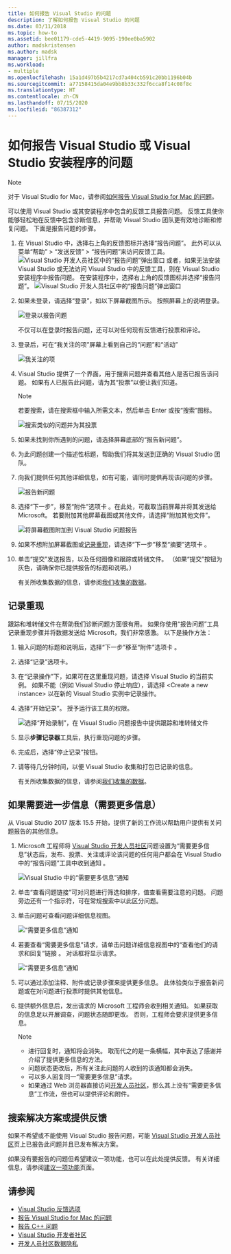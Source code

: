 ```yaml
---
title: 如何报告 Visual Studio 的问题
description: 了解如何报告 Visual Studio 的问题
ms.date: 03/11/2018
ms.topic: how-to
ms.assetid: bee01179-cde5-4419-9095-190ee0ba5902
author: madskristensen
ms.author: madsk
manager: jillfra
ms.workload:
- multiple
ms.openlocfilehash: 15a1d497b5b4217cd7a404cb591c20bb1196b04b
ms.sourcegitcommit: a77158415da04e9bb8b33c332f6cca8f14c08f8c
ms.translationtype: HT
ms.contentlocale: zh-CN
ms.lasthandoff: 07/15/2020
ms.locfileid: "86387312"
---
```

# <a name="how-to-report-a-problem-with-visual-studio-or-visual-studio-installer"></a>如何报告 Visual Studio 或 Visual Studio 安装程序的问题

> [!NOTE]
> 对于 Visual Studio for Mac，请参阅[如何报告 Visual Studio for Mac 的问题](/visualstudio/mac/report-a-problem)。

可以使用 Visual Studio 或其安装程序中包含的反馈工具报告问题。 反馈工具使你能够轻松地在反馈中包含诊断信息，并帮助 Visual Studio 团队更有效地诊断和修复问题。 下面是报告问题的步骤。

1. 在 Visual Studio 中，选择右上角的反馈图标并选择“报告问题”。 此外可以从菜单“帮助” > “发送反馈” > “报告问题”来访问反馈工具。
![Visual Studio 开发人员社区中的“报告问题”弹出窗口](media/vsfeedbackentry.png) 或者，如果无法安装 Visual Studio 或无法访问 Visual Studio 中的反馈工具，则在 Visual Studio 安装程序中报告问题。  在安装程序中，选择右上角的反馈图标并选择“报告问题”。
![Visual Studio 开发人员社区中的“报告问题”弹出窗口](media/installer.png)

1. 如果未登录，请选择“登录”，如以下屏幕截图所示。 按照屏幕上的说明登录。

   ![登录以报告问题](../ide/media/sign-in-new-ux.png)

   不仅可以在登录时报告问题，还可以对任何现有反馈进行投票和评论。

1. 登录后，可在“我关注的项”屏幕上看到自己的“问题”和“活动”

   ![我关注的项](../ide/media/items-i-follow.png)

1. Visual Studio 提供了一个界面，用于搜索问题并查看其他人是否已报告该问题。 如果有人已报告此问题，请为其“投票”以便让我们知道。
   > [!NOTE]
   > 若要搜索，请在搜索框中输入所需文本，然后单击 Enter 或按“搜索”图标。

   ![搜索类似的问题并为其投票](../ide/media/search-and-vote.png)

1. 如果未找到你所遇到的问题，请选择屏幕底部的“报告新问题”。

1. 为此问题创建一个描述性标题，帮助我们将其发送到正确的 Visual Studio 团队。

1. 向我们提供任何其他详细信息，如有可能，请同时提供再现该问题的步骤。

   ![报告新问题](../ide/media/report-new-problem.png)

1. 选择“下一步”，移至“附件”选项卡 。在此处，可截取当前屏幕并将其发送给 Microsoft。 若要附加其他屏幕截图或其他文件，请选择“附加其他文件”。

   ![将屏幕截图附加到 Visual Studio 问题报告](media/report-a-problem-screenshot.png)

1. 如果不想附加屏幕截图或[记录重现](#record-a-repro)，请选择“下一步”移至“摘要”选项卡 。

1. 单击“提交”发送报告，以及任何图像和跟踪或转储文件。 （如果“提交”按钮为灰色，请确保你已提供报告的标题和说明。）

   有关所收集数据的信息，请参阅[我们收集的数据](developer-community-privacy.md#data-we-collect)。

## <a name="record-a-repro"></a>记录重现

跟踪和堆转储文件在帮助我们诊断问题方面很有用。 如果你使用“报告问题”工具记录重现步骤并将数据发送给 Microsoft，我们非常感激。 以下是操作方法：

1. 输入问题的标题和说明后，选择“下一步”移至“附件”选项卡 。

1. 选择“记录”选项卡。

1. 在“记录操作”下，如果可在这里重现问题，请选择 Visual Studio 的当前实例。 如果不能（例如 Visual Studio 停止响应），请选择 \<Create a new instance> 以在新的 Visual Studio 实例中记录操作。

1. 选择“开始记录”。 授予运行该工具的权限。

   ![选择“开始录制”，在 Visual Studio 问题报告中提供跟踪和堆转储文件](../ide/media/record-dialog-box.png)

1. 显示**步骤记录器**工具后，执行重现问题的步骤。

1. 完成后，选择“停止记录”按钮。

1. 请等待几分钟时间，以便 Visual Studio 收集和打包已记录的信息。

   有关所收集数据的信息，请参阅[我们收集的数据](developer-community-privacy.md#data-we-collect)。

## <a name="when-further-information-is-needed-need-more-info"></a>如果需要进一步信息（需要更多信息）

从 Visual Studio 2017 版本 15.5 开始，提供了新的工作流以帮助用户提供有关问题报告的其他信息。

1. Microsoft 工程师将 [Visual Studio 开发人员社区](https://developercommunity.visualstudio.com/)问题设置为“需要更多信息”状态后，发布、投票、关注或评论该问题的任何用户都会在 Visual Studio 中的“报告问题”工具中收到通知 。

   ![Visual Studio 中的“需要更多信息”通知](../ide/media/nmi-notification.png)

1. 单击“查看问题链接”可对问题进行筛选和排序，值查看需要注意的问题。 问题旁边还有一个指示符，可在常规搜索中以此区分问题。

1. 单击问题可查看问题详细信息视图。

   ![“需要更多信息”通知](../ide/media/nmi-details-view.png)

1. 若要查看“需要更多信息”请求，请单击问题详细信息视图中的“查看他们的请求和回复”链接 。 对话框将显示请求。

   ![“需要更多信息”通知](../ide/media/nmi-request.png)

1. 可以通过添加注释、附件或记录步骤来提供更多信息。 此体验类似于报告新问题或在对问题进行投票时提供其他信息。

1. 提供额外信息后，发出请求的 Microsoft 工程师会收到相关通知。 如果获取的信息足以开展调查，问题状态随即更改。 否则，工程师会要求提供更多信息。

   > [!NOTE]
   > * 进行回复时，通知将会消失。 取而代之的是一条横幅，其中表达了感谢并介绍了提供更多信息的方法。
   > * 问题状态更改后，所有关注此问题的人收到的该通知都会消失。
   > * 可以多人回复同一“需要更多信息”请求。
   > * 如果通过 Web 浏览器直接访问[开发人员社区](https://developercommunity.visualstudio.com/)，那么其上没有“需要更多信息”工作流，但也可以提供评论和附件。

## <a name="search-for-solutions-or-provide-feedback"></a>搜索解决方案或提供反馈

如果不希望或不能使用 Visual Studio 报告问题，可能 [Visual Studio 开发人员社区](https://developercommunity.visualstudio.com/)页上已报告此问题并且已发布解决方案。

如果没有要报告的问题但希望建议一项功能，也可以在此处提供反馈。 有关详细信息，请参阅[建议一项功能](https://developercommunity.visualstudio.com/content/idea/post.html?space=8)页面。

## <a name="see-also"></a>请参阅

* [Visual Studio 反馈选项](../ide/feedback-options.md)
* [报告 Visual Studio for Mac 的问题](/visualstudio/mac/report-a-problem)
* [报告 C++ 问题](/cpp/how-to-report-a-problem-with-the-visual-cpp-toolset)
* [Visual Studio 开发者社区](https://developercommunity.visualstudio.com/)
* [开发人员社区数据隐私](developer-community-privacy.md)
